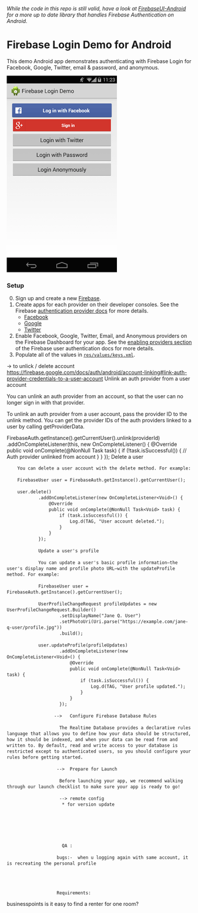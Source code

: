 *While the code in this repo is still valid, have a look at [FirebaseUI-Android](https://github.com/firebase/FirebaseUI-Android) for a more up to date library that handles Firebase Authentication on Android.*

# Firebase Login Demo for Android

This demo Android app demonstrates authenticating with Firebase Login for Facebook, Google, Twitter,
email & password, and anonymous.

![screenshot showing authentication provider buttons](/screenshot.png)

### Setup
0. Sign up and create a new [Firebase](https://www.firebase.com).
0. Create apps for each provider on their developer consoles. See the Firebase
   [authentication provider docs](https://www.firebase.com/docs/android/guide/user-auth.html#section-providers)
   for more details.
    - [Facebook](https://developers.facebook.com/docs/android/getting-started)
    - [Google](https://developers.google.com/+/mobile/android/getting-started)
    - [Twitter](https://apps.twitter.com/app/new)
0. Enable Facebook, Google, Twitter, Email, and Anonymous providers on the Firebase Dashboard for
   your app. See the
   [enabling providers section](https://www.firebase.com/docs/android/guide/user-auth.html#section-enable-providers)
   of the Firebase user authentication docs for more details.
0. Populate all of the values in [`res/values/keys.xml`](/app/src/main/res/values/keys.xml).

-> to unlick / delete account
https://firebase.google.com/docs/auth/android/account-linking#link-auth-provider-credentials-to-a-user-account
Unlink an auth provider from a user account

You can unlink an auth provider from an account, so that the user can no longer sign in with that provider.

To unlink an auth provider from a user account, pass the provider ID to the unlink method. You can get the provider IDs of the auth providers linked to a user by calling getProviderData.

FirebaseAuth.getInstance().getCurrentUser().unlink(providerId)
        .addOnCompleteListener(this, new OnCompleteListener<AuthResult>() {
            @Override
            public void onComplete(@NonNull Task<AuthResult> task) {
                if (!task.isSuccessful()) {
                    // Auth provider unlinked from account
                }
            }
        });
        Delete a user

        You can delete a user account with the delete method. For example:

        FirebaseUser user = FirebaseAuth.getInstance().getCurrentUser();

        user.delete()
                .addOnCompleteListener(new OnCompleteListener<Void>() {
                    @Override
                    public void onComplete(@NonNull Task<Void> task) {
                        if (task.isSuccessful()) {
                            Log.d(TAG, "User account deleted.");
                        }
                    }
                });

                Update a user's profile

                You can update a user's basic profile information—the user's display name and profile photo URL—with the updateProfile method. For example:

                FirebaseUser user = FirebaseAuth.getInstance().getCurrentUser();

                UserProfileChangeRequest profileUpdates = new UserProfileChangeRequest.Builder()
                        .setDisplayName("Jane Q. User")
                        .setPhotoUri(Uri.parse("https://example.com/jane-q-user/profile.jpg"))
                        .build();

                user.updateProfile(profileUpdates)
                        .addOnCompleteListener(new OnCompleteListener<Void>() {
                            @Override
                            public void onComplete(@NonNull Task<Void> task) {
                                if (task.isSuccessful()) {
                                    Log.d(TAG, "User profile updated.");
                                }
                            }
                        });

                      -->   Configure Firebase Database Rules

                        The Realtime Database provides a declarative rules language that allows you to define how your data should be structured, how it should be indexed, and when your data can be read from and written to. By default, read and write access to your database is restricted except to authenticated users, so you should configure your rules before getting started.

                       -->  Prepare for Launch

                        Before launching your app, we recommend walking through our launch checklist to make sure your app is ready to go!

                        --> remote config
                         * for version update






                         QA :

                       bugs:-  when u logging again with same account, it is recreating the personal profile




                       Requirements:



businesspoints
is it easy to find a renter for one room?